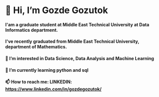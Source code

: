 # 👋 Hi, I’m Gozde Gozutok
#### I'am a graduate student at Middle East Technical University at Data Informatics department.
#### I've recently graduated from Middle East Technical University, department of Mathematics.
#### 👀 I’m interested in Data Science, Data Analysis and Machine Learning
#### 🌱 I’m currently learning python and sql
#### 📫 How to reach me: LINKEDIN: https://www.linkedin.com/in/gozdegozutok/

<!---
Gozde13/Gozde13 is a ✨ special ✨ repository because its `README.md` (this file) appears on your GitHub profile.
You can click the Preview link to take a look at your changes.
--->
